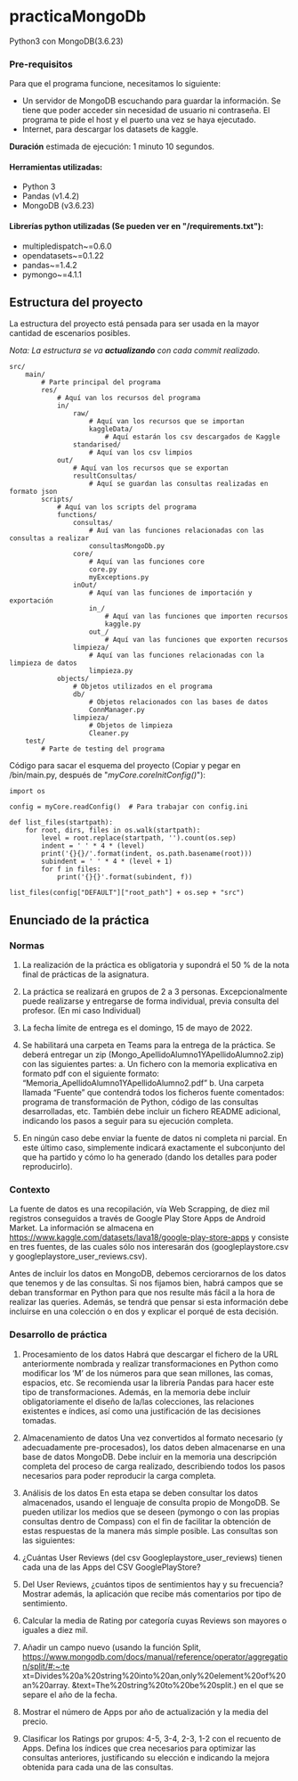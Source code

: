# practicaMongoDb
Python3 con MongoDB(3.6.23)

### Pre-requisitos

Para que el programa funcione, necesitamos lo siguiente:

- Un servidor de MongoDB escuchando para guardar la información. Se tiene que poder
acceder sin necesidad de usuario ni contraseña. El programa te pide el host y el 
 puerto una vez se haya ejecutado.
- Internet, para descargar los datasets de kaggle.

**Duración** estimada de ejecución: 1 minuto 10 segundos.

#### Herramientas utilizadas:

- Python 3
- Pandas (v1.4.2)
- MongoDB (v3.6.23)

#### Librerías python utilizadas (Se pueden  ver en "/requirements.txt"):

- multipledispatch~=0.6.0
- opendatasets~=0.1.22
- pandas~=1.4.2
- pymongo~=4.1.1

## Estructura del proyecto

La estructura del proyecto está pensada para ser usada en la mayor cantidad de escenarios posibles.

*Nota: La estructura se va **actualizando** con cada commit realizado.*

    src/
        main/
            # Parte principal del programa
            res/
                # Aquí van los recursos del programa
                in/
                    raw/
                        # Aquí van los recursos que se importan
                        kaggleData/
                            # Aquí estarán los csv descargados de Kaggle
                    standarised/
                        # Aquí van los csv limpios
                out/
                    # Aquí van los recursos que se exportan
                    resultConsultas/
                        # Aquí se guardan las consultas realizadas en formato json
            scripts/    
                # Aquí van los scripts del programa
                functions/
                    consultas/
                        # Auí van las funciones relacionadas con las consultas a realizar
                        consultasMongoDb.py
                    core/
                        # Aquí van las funciones core
                        core.py
                        myExceptions.py
                    inOut/
                        # Aquí van las funciones de importación y exportación
                        in_/
                            # Aquí van las funciones que importen recursos
                            kaggle.py
                        out_/
                            # Aquí van las funciones que exporten recursos
                    limpieza/
                        # Aquí van las funciones relacionadas con la limpieza de datos
                        limpieza.py
                objects/
                    # Objetos utilizados en el programa
                    db/
                        # Objetos relacionados con las bases de datos
                        ConnManager.py
                    limpieza/
                        # Objetos de limpieza
                        Cleaner.py
        test/
            # Parte de testing del programa


Código para sacar el esquema del proyecto (Copiar y pegar en /bin/main.py, después de "_myCore.coreInitConfig()_"):

    import os

    config = myCore.readConfig()  # Para trabajar con config.ini

    def list_files(startpath):
        for root, dirs, files in os.walk(startpath):
            level = root.replace(startpath, '').count(os.sep)
            indent = ' ' * 4 * (level)
            print('{}{}/'.format(indent, os.path.basename(root)))
            subindent = ' ' * 4 * (level + 1)
            for f in files:
                print('{}{}'.format(subindent, f))

    list_files(config["DEFAULT"]["root_path"] + os.sep + "src")


## Enunciado de la práctica

### Normas
1. La realización de la práctica es obligatoria y supondrá el 50 % de la nota final de
prácticas de la asignatura.
2. La práctica se realizará en grupos de 2 a 3 personas. Excepcionalmente puede
realizarse y entregarse de forma individual, previa consulta del profesor. (En mi caso Individual)
3. La fecha límite de entrega es el domingo, 15 de mayo de 2022.
4. Se habilitará una carpeta en Teams para la entrega de la práctica. Se deberá entregar
un zip (Mongo_ApellidoAlumno1YApellidoAlumno2.zip) con las siguientes partes:
a. Un fichero con la memoria explicativa en formato pdf con el siguiente formato:
“Memoria_ApellidoAlumno1YApellidoAlumno2.pdf”
b. Una carpeta llamada “Fuente” que contendrá todos los ficheros fuente
comentados: programa de transformación de Python, código de las consultas
desarrolladas, etc. También debe incluir un fichero README adicional,
indicando los pasos a seguir para su ejecución completa.

5. En ningún caso debe enviar la fuente de datos ni completa ni parcial. En este último
caso, simplemente indicará exactamente el subconjunto del que ha partido y cómo lo
ha generado (dando los detalles para poder reproducirlo).

### Contexto
La fuente de datos es una recopilación, vía Web Scrapping, de diez mil registros
conseguidos a través de Google Play Store Apps de Android Market. La información se
almacena en https://www.kaggle.com/datasets/lava18/google-play-store-apps y consiste en
tres fuentes, de las cuales sólo nos interesarán dos (googleplaystore.csv y
googleplaystore_user_reviews.csv).

Antes de incluir los datos en MongoDB, debemos cerciorarnos de los datos que tenemos y
de las consultas.
Si nos fijamos bien, habrá campos que se deban transformar en Python para que nos
resulte más fácil a la hora de realizar las queries. Además, se tendrá que pensar si esta
información debe incluirse en una colección o en dos y explicar el porqué de esta decisión.

### Desarrollo de práctica
1. Procesamiento de los datos
Habrá que descargar el fichero de la URL anteriormente nombrada y realizar transformaciones
en Python como modificar los ‘M’ de los números para que sean millones, las comas, espacios,
etc. Se recomienda usar la librería Pandas para hacer este tipo de transformaciones.
Además, en la memoria debe incluir obligatoriamente el diseño de la/las colecciones, las
relaciones existentes e índices, así como una justificación de las decisiones tomadas.
2. Almacenamiento de datos
Una vez convertidos al formato necesario (y adecuadamente pre-procesados), los datos deben
almacenarse en una base de datos MongoDB. Debe incluir en la memoria una descripción
completa del proceso de carga realizado, describiendo todos los pasos necesarios para poder
reproducir la carga completa.
3. Análisis de los datos
En esta etapa se deben consultar los datos almacenados, usando el lenguaje de consulta
propio de MongoDB. Se pueden utilizar los medios que se deseen (pymongo o con las propias
consultas dentro de Compass) con el fin de facilitar la obtención de estas respuestas de la
manera más simple posible.
Las consultas son las siguientes:
1. ¿Cuántas User Reviews (del csv Googleplaystore_user_reviews) tienen cada una
de las Apps del CSV GooglePlayStore?
2. Del User Reviews, ¿cuántos tipos de sentimientos hay y su frecuencia? Mostrar
además, la aplicación que recibe más comentarios por tipo de sentimiento.

3. Calcular la media de Rating por categoría cuyas Reviews son mayores o iguales a
diez mil.
4. Añadir un campo nuevo (usando la función Split,
https://www.mongodb.com/docs/manual/reference/operator/aggregation/split/#:~:te
xt=Divides%20a%20string%20into%20an,only%20element%20of%20an%20array.
&text=The%20string%20to%20be%20split.) en el que se separe el año de la fecha.
5. Mostrar el número de Apps por año de actualización y la media del precio.
6. Clasificar los Ratings por grupos: 4-5, 3-4, 2-3, 1-2 con el recuento de Apps.
Defina los índices que crea necesarios para optimizar las consultas anteriores,
justificando su elección e indicando la mejora obtenida para cada una de las consultas.
